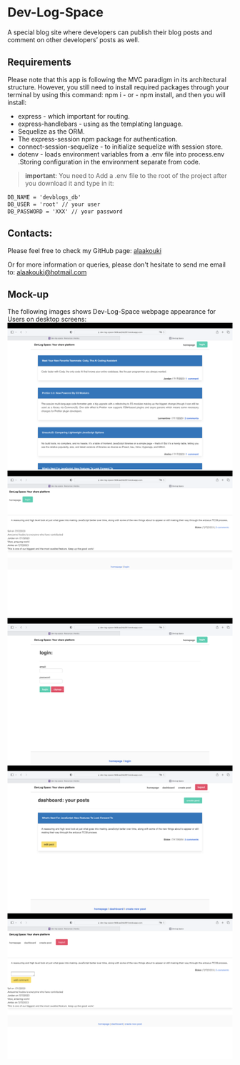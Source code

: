 # Dev-Log-Space
A special blog site where developers can publish their blog posts and comment on other developers’ posts as well.

## Requirements
Please note that this app is following the MVC paradigm in its architectural structure. However, you still need to install required packages through your terminal by using this command:
npm i  - or - npm install, and then you will install:

* express - which important for routing.
* express-handlebars - using as the templating language.
* Sequelize as the ORM.
* The express-session npm package for authentication.
* connect-session-sequelize - to initialize sequelize with session store.
* dotenv - loads environment variables from a .env file into process.env .Storing configuration in the environment separate from code.
> **important**: You need to Add a .env file to the root of the project after you download it and type in it:
```text
DB_NAME = 'devblogs_db'
DB_USER = 'root' // your user
DB_PASSWORD = 'XXX' // your password
```

## Contacts:
Please feel free to check my GitHub page: [alaakouki](https://github.com/alaakouki?tab=repositories)

Or for more information or queries, please don't hesitate to send me email to: alaakouki@hotmail.com


## Mock-up
The following images shows Dev-Log-Space webpage appearance for Users on desktop screens:
![alt Dev-Log-Space homepage](./images/homepage.png)
![alt showing comments without login](./images/comments-1.png)
![alt Dev-Log-Space login page](./images/login-page.png)
![alt post page](./images/post.png)
![alt displaying comments after logged in](./images/comments-2.png)